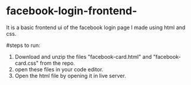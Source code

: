 # facebook-login-frontend-
It is a basic frontend ui of the facebook login page I made using html and css.

#steps to run:
1. Download  and unzip the files "facebook-card.html" and "facebook-card.css" from the repo.
2. open these files in your code editor.
3. Open the html file by opening it in live server.
